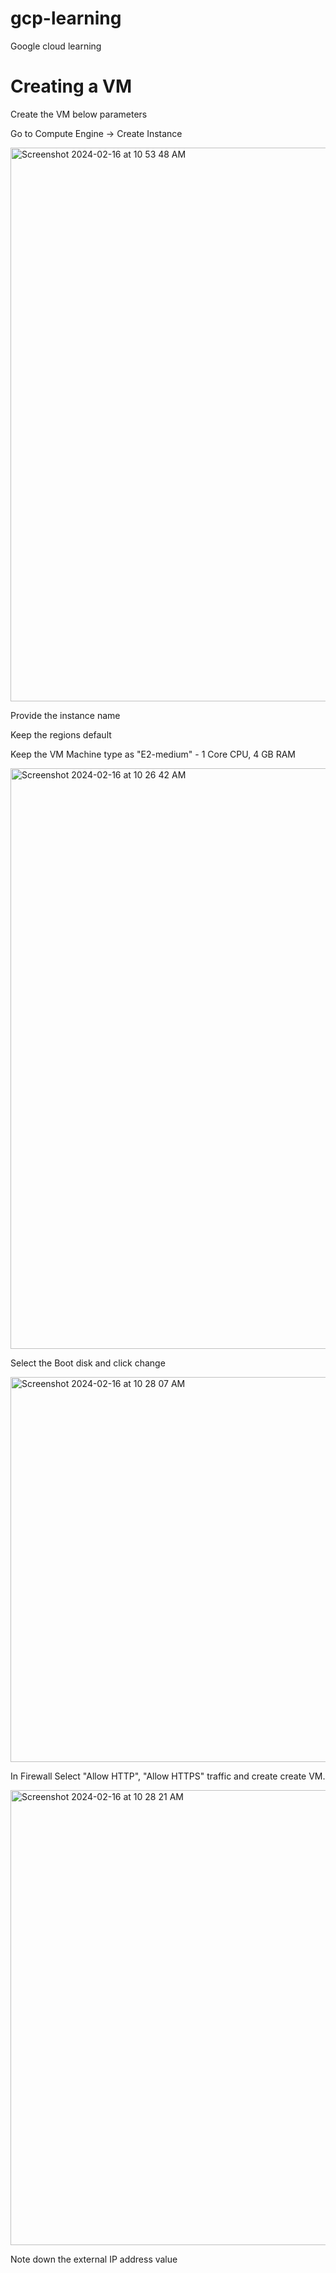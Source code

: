 # gcp-learning
Google cloud learning


# Creating a VM 

Create the VM below parameters




Go to Compute Engine -> Create Instance 

<img width="886" alt="Screenshot 2024-02-16 at 10 53 48 AM" src="https://github.com/sasidatta/gcp-learning/assets/8875454/cbf43e3f-7f0f-40f3-b503-fb06f8dac204">



Provide the instance name


Keep the regions default


Keep the VM Machine type as "E2-medium" - 1 Core CPU, 4 GB RAM


<img width="929" alt="Screenshot 2024-02-16 at 10 26 42 AM" src="https://github.com/sasidatta/gcp-learning/assets/8875454/6ca1cfb8-24eb-4b26-bc72-b65c6924495c">



Select the Boot disk and click change 


<img width="616" alt="Screenshot 2024-02-16 at 10 28 07 AM" src="https://github.com/sasidatta/gcp-learning/assets/8875454/e4a24abb-ffd6-4bbb-b637-737bb7670152">



In Firewall Select "Allow HTTP", "Allow HTTPS" traffic and create create VM.

<img width="728" alt="Screenshot 2024-02-16 at 10 28 21 AM" src="https://github.com/sasidatta/gcp-learning/assets/8875454/5db524f1-cd7b-46f0-b210-20226a29597d">



Note down the external IP address value 
